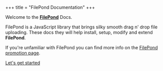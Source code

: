 +++
title = "FilePond Documentation"
+++

Welcome to the [**FilePond**](https://pqina.nl/filepond) Docs.

FilePond is a JavaScript library that brings silky smooth drag n' drop file uploading. These docs they will help install, setup, modify and extend **FilePond**.

If you're unfamiliar with FilePond you can find more info on the [FilePond promotion page](https://pqina.nl/filepond).

[Let's get started](./patterns/installation)
